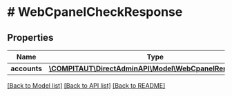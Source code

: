 # # WebCpanelCheckResponse

## Properties

Name | Type | Description | Notes
------------ | ------------- | ------------- | -------------
**accounts** | [**\COMPITAUT\DirectAdminAPI\Model\WebCpanelRemoteUser[]**](WebCpanelRemoteUser.md) |  |

[[Back to Model list]](../../README.md#models) [[Back to API list]](../../README.md#endpoints) [[Back to README]](../../README.md)
